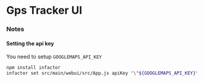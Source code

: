 # Gps Tracker UI

### Notes
#### Setting the api key

You need to setup `GOOGLEMAPS_API_KEY`

```sh
npm install infactor
infactor set src/main/webui/src/App.js apiKey "\"${GOOGLEMAPS_API_KEY}\""
```
